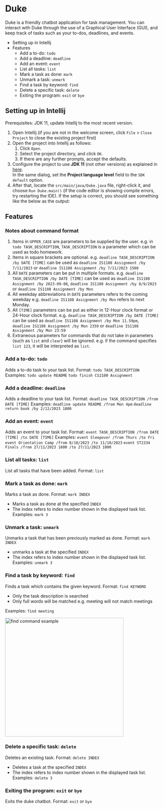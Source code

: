 # Duke

Duke is a friendly chatbot application for task management. You can interact with Duke through the use of a Graphical User Interface (GUI), and keep track of tasks such as your to-dos, deadlines, and events.

* Setting up in Intellij
* Features
  * Add a to-do: ```todo```
  * Add a deadline: ```deadline```
  * Add an event: ```event```
  * List all tasks: ```list```
  * Mark a task as done: ```mark```
  * Unmark a task: ```unmark```
  * Find a task by keyword: ```find```
  * Delete a specific task: ```delete```
  * Exiting the program: ```exit``` or ```bye```

## Setting up in Intellij

Prerequisites: JDK 11, update Intellij to the most recent version.

1. Open Intellij (if you are not in the welcome screen, click `File` > `Close Project` to close the existing project first)
1. Open the project into Intellij as follows:
   1. Click `Open`.
   1. Select the project directory, and click `OK`.
   1. If there are any further prompts, accept the defaults.
1. Configure the project to use **JDK 11** (not other versions) as explained in [here](https://www.jetbrains.com/help/idea/sdk.html#set-up-jdk).<br>
   In the same dialog, set the **Project language level** field to the `SDK default` option.
3. After that, locate the `src/main/java/Duke.java` file, right-click it, and choose `Run Duke.main()` (if the code editor is showing compile errors, try restarting the IDE). If the setup is correct, you should see something like the below as the output:

## Features
### Notes about command format
1. Items in ```UPPER_CASE``` are parameters to be supplied by the user.
   e.g. in ```todo TASK_DESCRIPTION```, ```TASK_DESCRIPTION``` is a parameter which can be used as todo homework.
2. Items in square brackets are optional.
   e.g. ```deadline TASK_DESCRIPTION /by DATE [TIME]``` can be used as ```deadline IS1108 Assignment /by 7/11/2023``` or ```deadline IS1108 Assignment /by 7/11/2023 1500```
3. All ```DATE``` parameters can be put in multiple formats.
   e.g. ```deadline TASK_DESCRIPTION /by DATE [TIME]``` can be used as ```deadline IS1108 Assignment /by 2023-09-08```, ```deadline IS1108 Assignment /by 8/9/2023``` or  ```deadline IS1108 Assignment /by Mon```
4. All weekday abbreviations in ```DATE``` parameters refers to the coming weekday
   e.g. ```deadline IS1108 Assignment /by Mon``` refers to next Monday.
5. All ```[TIME]``` parameters can be put as either in 12-Hour clock format or 24-Hour clock format.
   e.g. ```deadline TASK_DESCRIPTION /by DATE [TIME]``` can be used as ```deadline IS1108 Assignment /by Mon 11.59pm```,      
   ```deadline IS1108 Assignment /by Mon 2359``` or ```deadline IS1108 Assignment /by Mon 23:59```
6. Extraneous parameters for commands that do not take in parameters (such as ```list``` and ```clear```) will be ignored.
   e.g. if the command specifies ```list 123```, it will be interpreted as ```list```.
   
### Add a to-do: ```todo```
Adds a to-do task to your task list.
Format: ```todo TASK_DESCRIPTION```
Examples:
```todo update README```
```todo finish CS2100 Assignment```

### Add a deadline: ```deadline```
Adds a deadline to your task list.
Format: ```deadline TASK_DESCRIPTION /from DATE [TIME]```
Examples:
```deadline update README /from Mon 4pm```
```deadline return book /by 2/12/2023 1800```

### Add an event: ```event```
Adds an event to your task list.
Format: ```event TASK_DESCRIPTION /from DATE [TIME] /to DATE [TIME]```
Examples:
```event Sleepover /from Thurs /to Fri```
```event Orientation Camp /from 8/10/2023 /to 11/10/2023```
```event ST2334 Finals /from 27/11/2023 1600 /to 27/11/2023 1800```

### List all tasks: ```list```
List all tasks that have been added.
Format: ```list```

### Mark a task as done: ```mark```
Marks a task as done.
Format: ```mark INDEX```
* Marks a task as done at the specified ```INDEX```
* The index refers to index number shown in the displayed task list.
Examples:
```mark 3```

### Unmark a task: ```unmark```
Unmarks a task that has been previously marked as done.
Format: ```mark INDEX```
* unmarks a task at the specified ```INDEX```
* The index refers to index number shown in the displayed task list.
Examples:
```unmark 3```

### Find a task by keyword: ```find```
Finds a task which contains the given keyword.
Format: ```find KEYWORD```
* Only the task description is searched
* Only full words will be matched e.g. meeting will not match meetings

Examples:
```find meeting```

<img width="383" alt="find command example" src="https://github.com/Angelyxx/ip/assets/73735276/6b280df6-140d-4b64-aba5-1e33dac4b4be">

### Delete a specific task: ```delete```
Deletes an existing task.
Format: ```delete INDEX```
* Deletes a task at the specified ```INDEX```
* The index refers to index number shown in the displayed task list.
Examples:
```delete 3```

### Exiting the program: ```exit``` or ```bye```
Exits the duke chatbot.
Format: ```exit``` or ```bye```
